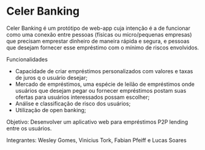 # Celer Banking
  Celer Banking é um protótipo de web-app cuja intenção é a de funcionar como uma conexão entre pessoas (físicas ou micro/pequenas empresas) que precisam emprestar dinheiro de maneira rápida e segura, e pessoas que desejam fornecer esse empréstimo com o mínimo de riscos envolvidos.
  
Funcionalidades
 - Capacidade de criar empréstimos personalizados com valores e taxas de juros q o usuário desejar;
 - Mercado de empréstimos, uma espécie de leilão de empréstimos onde usuários que desejam pegar ou fornecer empréstimos postam suas ofertas para usuários interessados possam escolher;
 - Análise e classificação de risco dos usuários;
 - Utilização de open banking;
  
Objetivo: Desenvolver um aplicativo web para empréstimos P2P lending entre os usuários.

Integrantes: Wesley Gomes, Vinicius Tork, Fabian Pfeiff e Lucas Soares
